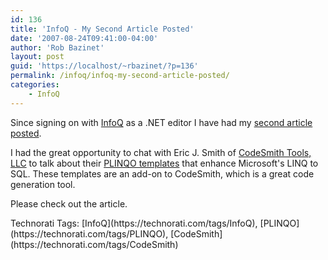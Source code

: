 ```yaml
---
id: 136
title: 'InfoQ - My Second Article Posted'
date: '2007-08-24T09:41:00-04:00'
author: 'Rob Bazinet'
layout: post
guid: 'https://localhost/~rbazinet/?p=136'
permalink: /infoq/infoq-my-second-article-posted/
categories:
    - InfoQ
---
```


Since signing on with [InfoQ](https://www.infoq.com) as a .NET editor I have had my [second article posted](https://www.infoq.com/news/2007/08/codesmith-plinqo).

I had the great opportunity to chat with Eric J. Smith of [CodeSmith Tools, LLC](https://www.codesmithtools.com/) to talk about their [PLINQO templates](https://www.codeplex.com/codesmith) that enhance Microsoft's LINQ to SQL. These templates are an add-on to CodeSmith, which is a great code generation tool.

Please check out the article.

<div class="wlWriterSmartContent" style="display:inline;margin:0;padding:0;">Technorati Tags: [InfoQ](https://technorati.com/tags/InfoQ), [PLINQO](https://technorati.com/tags/PLINQO), [CodeSmith](https://technorati.com/tags/CodeSmith)</div>